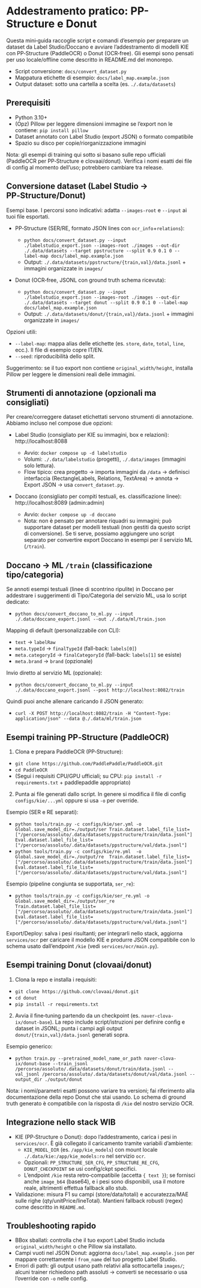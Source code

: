 # Addestramento pratico: PP-Structure e Donut

Questa mini‑guida raccoglie script e comandi d’esempio per preparare un dataset da Label Studio/Doccano e avviare l’addestramento di modelli KIE con PP‑Structure (PaddleOCR) o Donut (OCR‑free). Gli esempi sono pensati per uso locale/offline come descritto in README.md del monorepo.

- Script conversione: `docs/convert_dataset.py`
- Mappatura etichette di esempio: `docs/label_map.example.json`
- Output dataset: sotto una cartella a scelta (es. `./.data/datasets`)


## Prerequisiti

- Python 3.10+
- (Opz) Pillow per leggere dimensioni immagine se l’export non le contiene: `pip install pillow`
- Dataset annotato con Label Studio (export JSON) o formato compatibile
- Spazio su disco per copie/riorganizzazione immagini

Nota: gli esempi di training qui sotto si basano sulle repo ufficiali (PaddleOCR per PP‑Structure e clovaai/donut). Verifica i nomi esatti dei file di config al momento dell’uso; potrebbero cambiare tra release.


## Conversione dataset (Label Studio → PP‑Structure/Donut)

Esempi base. I percorsi sono indicativi: adatta `--images-root` e `--input` ai tuoi file esportati.

- PP‑Structure (SER/RE, formato JSON lines con `ocr_info`+`relations`):
  - `python docs/convert_dataset.py --input ./labelstudio_export.json --images-root ./images --out-dir ./.data/datasets --target ppstructure --split 0.9 0.1 0 --label-map docs/label_map.example.json`
  - Output: `./.data/datasets/ppstructure/{train,val}/data.jsonl` + immagini organizzate in `images/`

- Donut (OCR‑free, JSONL con ground truth schema ricevuta):
  - `python docs/convert_dataset.py --input ./labelstudio_export.json --images-root ./images --out-dir ./.data/datasets --target donut --split 0.9 0.1 0 --label-map docs/label_map.example.json`
  - Output: `./.data/datasets/donut/{train,val}/data.jsonl` + immagini organizzate in `images/`

Opzioni utili:
- `--label-map`: mappa alias delle etichette (es. `store`, `date`, `total`, `line`, ecc.). Il file di esempio copre IT/EN.
- `--seed`: riproducibilità dello split.

Suggerimento: se il tuo export non contiene `original_width/height`, installa Pillow per leggere le dimensioni reali delle immagini.


## Strumenti di annotazione (opzionali ma consigliati)

Per creare/correggere dataset etichettati servono strumenti di annotazione. Abbiamo incluso nel compose due opzioni:

- Label Studio (consigliato per KIE su immagini, box e relazioni): http://localhost:8088
  - Avvio: `docker compose up -d labelstudio`
  - Volumi: `./.data/labelstudio` (progetti), `./.data/images` (immagini solo lettura).
  - Flow tipico: crea progetto → importa immagini da `/data` → definisci interfaccia (RectangleLabels, Relations, TextArea) → annota → Export JSON → usa `convert_dataset.py`.

- Doccano (consigliato per compiti testuali, es. classificazione linee): http://localhost:8089 (admin:admin)
  - Avvio: `docker compose up -d doccano`
  - Nota: non è pensato per annotare riquadri su immagini; può supportare dataset per modelli testuali (non gestiti da questo script di conversione). Se ti serve, possiamo aggiungere uno script separato per convertire export Doccano in esempi per il servizio ML (`/train`).


## Doccano → ML `/train` (classificazione tipo/categoria)

Se annoti esempi testuali (linee di scontrino ripulite) in Doccano per addestrare i suggerimenti di Tipo/Categoria del servizio ML, usa lo script dedicato:

- `python docs/convert_doccano_to_ml.py --input ./.data/doccano_export.jsonl --out ./.data/ml/train.json`

Mapping di default (personalizzabile con CLI):
- `text` → `labelRaw`
- `meta.typeId` → `finalTypeId` (fall-back: `labels[0]`)
- `meta.categoryId` → `finalCategoryId` (fall-back: `labels[1]` se esiste)
- `meta.brand` → `brand` (opzionale)

Invio diretto al servizio ML (opzionale):
- `python docs/convert_doccano_to_ml.py --input ./.data/doccano_export.jsonl --post http://localhost:8082/train`

Quindi puoi anche allenare caricando il JSON generato:
- `curl -X POST http://localhost:8082/train -H "Content-Type: application/json" --data @./.data/ml/train.json`


## Esempi training PP‑Structure (PaddleOCR)

1) Clona e prepara PaddleOCR (PP‑Structure):
- `git clone https://github.com/PaddlePaddle/PaddleOCR.git`
- `cd PaddleOCR`
- (Segui i requisiti CPU/GPU ufficiali; su CPU: `pip install -r requirements.txt` + paddlepaddle appropriato)

2) Punta ai file generati dallo script. In genere si modifica il file di config `configs/kie/...yml` oppure si usa `-o` per override.

Esempio (SER e RE separati):
- `python tools/train.py -c configs/kie/ser.yml -o Global.save_model_dir=./output/ser Train.dataset.label_file_list=["/percorso/assoluto/.data/datasets/ppstructure/train/data.jsonl"] Eval.dataset.label_file_list=["/percorso/assoluto/.data/datasets/ppstructure/val/data.jsonl"]`
- `python tools/train.py -c configs/kie/re.yml  -o Global.save_model_dir=./output/re  Train.dataset.label_file_list=["/percorso/assoluto/.data/datasets/ppstructure/train/data.jsonl"] Eval.dataset.label_file_list=["/percorso/assoluto/.data/datasets/ppstructure/val/data.jsonl"]`

Esempio (pipeline congiunta se supportata, `ser_re`):
- `python tools/train.py -c configs/kie/ser_re.yml -o Global.save_model_dir=./output/ser_re Train.dataset.label_file_list=["/percorso/assoluto/.data/datasets/ppstructure/train/data.jsonl"] Eval.dataset.label_file_list=["/percorso/assoluto/.data/datasets/ppstructure/val/data.jsonl"]`

Export/Deploy: salva i pesi risultanti; per integrarli nello stack, aggiorna `services/ocr` per caricare il modello KIE e produrre JSON compatibile con lo schema usato dall’endpoint `/kie` (vedi `services/ocr/main.py`).


## Esempi training Donut (clovaai/donut)

1) Clona la repo e installa i requisiti:
- `git clone https://github.com/clovaai/donut.git`
- `cd donut`
- `pip install -r requirements.txt`

2) Avvia il fine‑tuning partendo da un checkpoint (es. `naver-clova-ix/donut-base`). La repo include script/istruzioni per definire config e dataset in JSONL; punta i campi agli output `donut/{train,val}/data.jsonl` generati sopra.

Esempio generico:
- `python train.py --pretrained_model_name_or_path naver-clova-ix/donut-base --train_jsonl /percorso/assoluto/.data/datasets/donut/train/data.jsonl --val_jsonl /percorso/assoluto/.data/datasets/donut/val/data.jsonl --output_dir ./output/donut`

Nota: i nomi/parametri esatti possono variare tra versioni; fai riferimento alla documentazione della repo Donut che stai usando. Lo schema di ground truth generato è compatibile con la risposta di `/kie` del nostro servizio OCR.


## Integrazione nello stack WIB

- KIE (PP‑Structure o Donut): dopo l’addestramento, carica i pesi in `services/ocr`. È già collegato il caricamento tramite variabili d’ambiente:
  - `KIE_MODEL_DIR` (es. `/app/kie_models`) con mount locale `./.data/kie:/app/kie_models:ro` nel servizio `ocr`.
  - Opzionali: `PP_STRUCTURE_SER_CFG`, `PP_STRUCTURE_RE_CFG`, `DONUT_CHECKPOINT` se usi config/ckpt specifici.
  - L’endpoint `/kie` resta retro‑compatibile (accetta `{ text }`); se fornisci anche `image_b64` (base64), e i pesi sono disponibili, usa il motore reale, altrimenti effettua fallback allo stub.
- Validazione: misura F1 su campi (store/data/totali) e accuratezza/MAE sulle righe (qty/unitPrice/lineTotal). Mantieni fallback robusti (regex) come descritto in `README.md`.


## Troubleshooting rapido

- BBox sballati: controlla che il tuo export Label Studio includa `original_width/height` o che Pillow sia installato.
- Campi vuoti nel JSON Donut: aggiorna `docs/label_map.example.json` per mappare correttamente i `from_name` del tuo progetto Label Studio.
- Errori di path: gli output usano path relativi alla sottocartella `images/`; alcuni trainer richiedono path assoluti → converti se necessario o usa l’override con `-o` nelle config.
